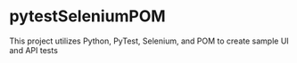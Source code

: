 # pytestSeleniumPOM
This project utilizes Python, PyTest, Selenium, and POM to create sample UI and API tests
